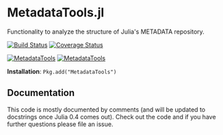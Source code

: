 MetadataTools.jl
================

Functionality to analyze the structure of Julia's METADATA repository.

[![Build Status](https://travis-ci.org/IainNZ/MetadataTools.jl.svg?branch=master)](https://travis-ci.org/IainNZ/MetadataTools.jl)
[![Coverage Status](https://coveralls.io/repos/IainNZ/MetadataTools.jl/badge.svg?branch=master)](https://coveralls.io/r/IainNZ/MetadataTools.jl?branch=master)

[![MetadataTools](http://pkg.julialang.org/badges/MetadataTools_0.3.svg)](http://pkg.julialang.org/?pkg=MetadataTools&ver=0.3)
[![MetadataTools](http://pkg.julialang.org/badges/MetadataTools_0.4.svg)](http://pkg.julialang.org/?pkg=MetadataTools&ver=0.4)

**Installation**: `Pkg.add("MetadataTools")`

## Documentation

This code is mostly documented by comments (and will be updated to docstrings once Julia 0.4 comes out). Check out the code and if you have further questions please file an issue.
